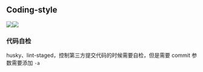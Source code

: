 ## Coding-style

![](https://img.shields.io/badge/coding-eslint-green)![](https://img.shields.io/badge/coding-prettier-yellowgreen)

### 代码自检

husky、lint-staged，控制第三方提交代码的时候需要自检，但是需要 commit 参数需要添加 `-a`
